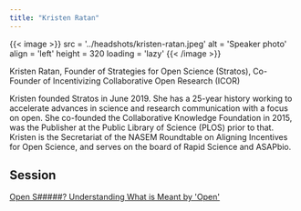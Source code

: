```yaml
---
title: "Kristen Ratan"
---
```


{{< image >}}
src = '../headshots/kristen-ratan.jpeg'
alt = 'Speaker photo'
align = 'left'
height = 320
loading = 'lazy'
{{< /image >}}

Kristen Ratan, Founder of Strategies for Open Science (Stratos), Co-Founder of Incentivizing Collaborative Open Research (ICOR)

Kristen founded Stratos in June 2019.
She has a 25-year history working to accelerate advances in science and research communication with a focus on open.
She co-founded the Collaborative Knowledge Foundation in 2015, was the Publisher at the Public Library of Science (PLOS) prior to that.
Kristen is the Secretariat of the NASEM Roundtable on Aligning Incentives for Open Science, and serves on the board of Rapid Science and ASAPbio.

## Session

[Open S#####? Understanding What is Meant by 'Open'](../sessions/what-is-open.md)
